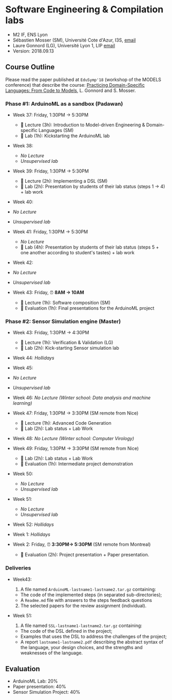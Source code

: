 # Software Engineering & Compilation labs

  * M2 IF, ENS Lyon
  * Sébastien Mosser (SM), Université Cote d'Azur, I3S, [email](mailto:mosser@i3s.unice.fr)
  * Laure Gonnord (LG), Université Lyon 1, LIP [email](mailto:laure.gonnord@ens-lyon.fr)
  * Version: 2018.09.13

## Course Outline

Please read the paper published at `EduSymp'18` (workshop of the MODELS conference) that describe the course: [Practicing Domain-Specific Languages: From Code to Models](https://hal.archives-ouvertes.fr/hal-01865448/document), L. Gonnord and S. Mosser. 


### Phase #1: ArduinoML as a sandbox (Padawan)

  - Week 37: Friday, 1:30PM -> 5:30PM
    - :book: Lecture (3h): Introduction to Model-driven Engineering & Domain-specific Languages (SM)
    - :hammer: Lab (1h): Kickstarting the ArduinoML lab

  - Week 38:
    - _No Lecture_
    - _Unsupervised lab_

  - Week 39: Friday, 1:30PM -> 5:30PM
    - :book: Lecture (2h): Implementing a DSL (SM)
    - :hammer: Lab (2h): Presentation by students of their lab status (steps 1 -> 4) + lab work

  - Week 40:
  - _No Lecture_
  - _Unsupervised lab_

  - Week 41: Friday, 1:30PM -> 5:30PM
    - _No Lecture_
    - :hammer: Lab (4h): Presentation by students of their lab status (steps 5 + one another according to student's tastes) + lab work

  - Week 42:
  - _No Lecture_
  - _Unsupervised lab_

  - Week 43: Friday, :alarm_clock: **8AM -> 10AM**
    - :book: Lecture (1h): Software composition (SM)
    - :mag_right: Evaluation (1h): Final presentations for the ArduinoML project

### Phase #2: Sensor Simulation engine (Master)

  - Week 43: Friday, 1:30PM -> 4:30PM
    - :book: Lecture (1h): Verification & Validation (LG)
    - :hammer: Lab (2h): Kick-starting Sensor simulation lab

  - Week 44: _Hollidays_

  - Week 45:
  - _No Lecture_
  - _Unsupervised lab_

  - Week 46: _No Lecture (Winter school: Data analysis and machine learning)_

  - Week 47: Friday, 1:30PM -> 3:30PM (SM remote from Nice)
    - :book: Lecture (1h): Advanced Code Generation
    - :hammer: Lab (2h): Lab status + Lab Work

  - Week 48: _No Lecture (Winter school: Computer Virology)_

  - Week 49: Friday, 1:30PM -> 3:30PM (SM remote from Nice)
    - :hammer: Lab (2h): Lab status + Lab Work
    - :mag_right: Evaluation (1h): Intermediate project demonstration

  - Week 50:
    - _No Lecture_
    - _Unsupervised lab_

  - Week 51:
    - _No Lecture_
    - _Unsupervised lab_

  - Week 52: _Hollidays_

  - Week 1: _Hollidays_

  - Week 2: Friday, :alarm_clock: **3:30PM-> 5:30PM** (SM remote from Montreal)
    - :mag_right: Evaluation (2h): Project presentation + Paper presentation.

### Deliveries

  - Week43:
    1. A file named `ArduinoML-lastname1-lastname2.tar.gz` containing:
      - The code of the implemented steps (in separated sub-directories);
      - A `Readme.md` file with answers to the steps feedback questions
    2. The selected papers for the review assignment (individual).

  - Week 51:
    1.  A file named `SSL-lastname1-lastname2.tar.gz` containing:
      - The code of the DSL defined in the project;
      - Examples that uses the DSL to address the challenges of the project;
      - A report `lastname1-lastname2.pdf` describing the abstract syntax of the language, your design choices, and the strengths and weaknesses of the language.

## Evaluation

  - ArduinoML Lab: 20%
  - Paper presentation: 40%
  - Sensor Simulation Project: 40%

